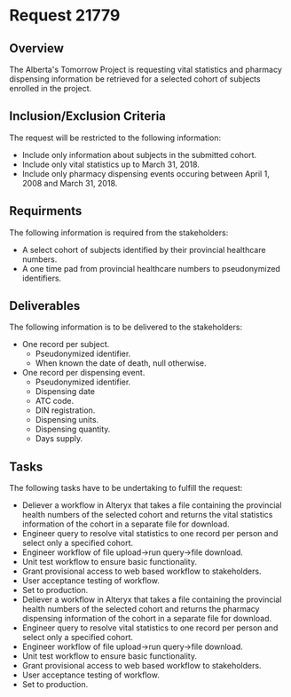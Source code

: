 # Request 21779

## Overview
The Alberta's Tomorrow Project is requesting vital statistics and pharmacy dispensing information be retrieved for a selected cohort of subjects enrolled in the project.

## Inclusion/Exclusion Criteria
The request will be restricted to the following information:

* Include only information about subjects in the submitted cohort.
* Include only vital statistics up to March 31, 2018.
* Include only pharmacy dispensing events occuring between April 1, 2008 and March 31, 2018.

## Requirments
The following information is required from the stakeholders:

* A select cohort of subjects identified by their provincial healthcare numbers.
* A one time pad from provincial healthcare numbers to pseudonymized identifiers.

## Deliverables
The following information is to be delivered to the stakeholders:

* One record per subject.
  * Pseudonymized identifier.
  * When known the date of death, null otherwise.
* One record per dispensing event.
  * Pseudonymized identifier.
  * Dispensing date
  * ATC code.
  * DIN registration.
  * Dispensing units.
  * Dispensing quantity.
  * Days supply.

## Tasks
The following tasks have to be undertaking to fulfill the request:

* Deliever a workflow in Alteryx that takes a file containing the provincial health numbers of the selected cohort and returns the vital statistics information of the cohort in a separate file for download.
 * Engineer query to resolve vital statistics to one record per person and select only a specified cohort.
 * Engineer workflow of file upload->run query->file download.
 * Unit test workflow to ensure basic functionality.
 * Grant provisional access to web based workflow to stakeholders.
 * User acceptance testing of workflow.
 * Set to production.
* Deliever a workflow in Alteryx that takes a file containing the provincial health numbers of the selected cohort and returns the pharmacy dispensing information of the cohort in a separate file for download.
 * Engineer query to resolve vital statistics to one record per person and select only a specified cohort.
 * Engineer workflow of file upload->run query->file download.
 * Unit test workflow to ensure basic functionality.
 * Grant provisional access to web based workflow to stakeholders.
 * User acceptance testing of workflow.
 * Set to production.
